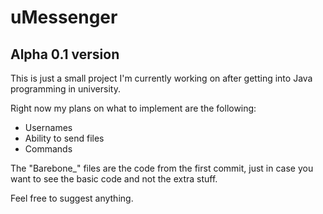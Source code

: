 # uMessenger
## Alpha 0.1 version

This is just a small project I'm currently working on after getting into Java programming in university.

Right now my plans on what to implement are the following:

- Usernames
- Ability to send files
- Commands

The "Barebone_" files are the code from the first commit, just in case you want to see the basic code and not the extra stuff.

Feel free to suggest anything.

